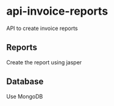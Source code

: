 # api-invoice-reports
API to create invoice reports

## Reports
Create the report using jasper

## Database
Use MongoDB
